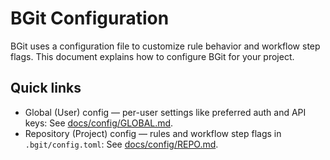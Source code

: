 # BGit Configuration

BGit uses a configuration file to customize rule behavior and workflow step flags. This document explains how to configure BGit for your project.

## Quick links

- Global (User) config — per-user settings like preferred auth and API keys:
 See [docs/config/GLOBAL.md](GLOBAL.md).
- Repository (Project) config — rules and workflow step flags in `.bgit/config.toml`:
 See [docs/config/REPO.md](REPO.md).
